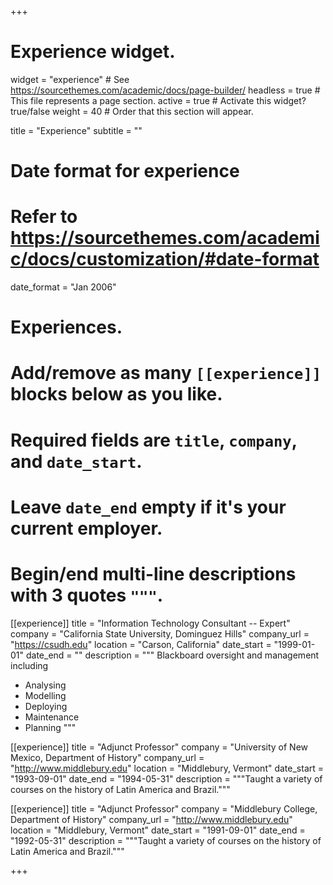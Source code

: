 +++
# Experience widget.
widget = "experience"  # See https://sourcethemes.com/academic/docs/page-builder/
headless = true  # This file represents a page section.
active = true  # Activate this widget? true/false
weight = 40  # Order that this section will appear.

title = "Experience"
subtitle = ""

# Date format for experience
#   Refer to https://sourcethemes.com/academic/docs/customization/#date-format
date_format = "Jan 2006"

# Experiences.
#   Add/remove as many `[[experience]]` blocks below as you like.
#   Required fields are `title`, `company`, and `date_start`.
#   Leave `date_end` empty if it's your current employer.
#   Begin/end multi-line descriptions with 3 quotes `"""`.
[[experience]]
  title = "Information Technology Consultant -- Expert"
  company = "California State University, Dominguez Hills"
  company_url = "https://csudh.edu"
  location = "Carson, California"
  date_start = "1999-01-01"
  date_end = ""
  description = """
  Blackboard oversight and management including
  
  * Analysing
  * Modelling
  * Deploying
  * Maintenance
  * Planning
  """

[[experience]]
  title = "Adjunct Professor"
  company = "University of New Mexico, Department of History"
  company_url = "http://www.middlebury.edu"
  location = "Middlebury, Vermont"
  date_start = "1993-09-01"
  date_end = "1994-05-31"
  description = """Taught a variety of courses on the history of Latin America and Brazil."""

[[experience]]
  title = "Adjunct Professor"
  company = "Middlebury College, Department of History"
  company_url = "http://www.middlebury.edu"
  location = "Middlebury, Vermont"
  date_start = "1991-09-01"
  date_end = "1992-05-31"
  description = """Taught a variety of courses on the history of Latin America and Brazil."""



+++
